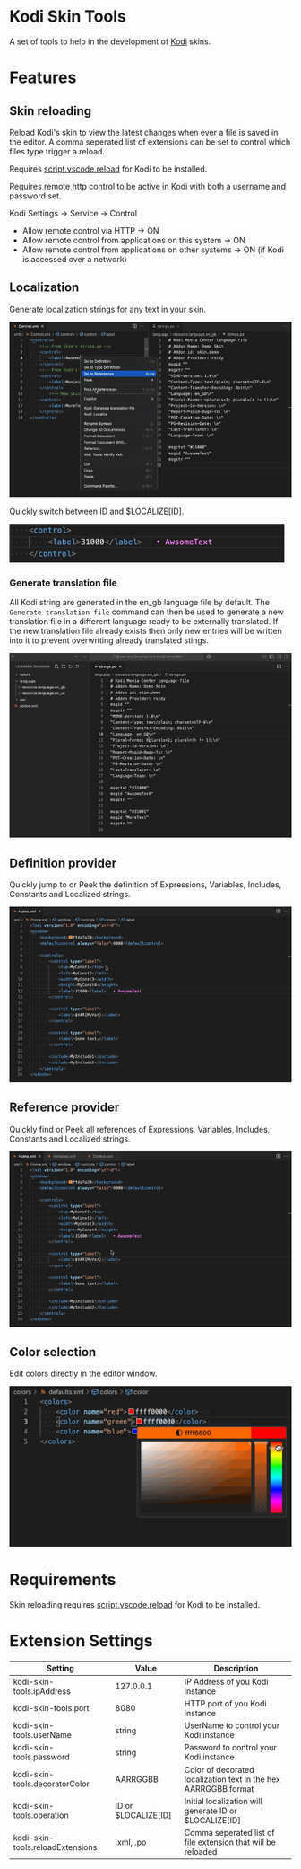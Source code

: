 # Kodi Skin Tools

A set of tools to help in the development of [Kodi](http://kodi.tv/) skins.

# Features

## Skin reloading

Reload Kodi's skin to view the latest changes when ever a file is saved in the editor. A comma seperated list of extensions can be set to control which files type trigger a reload.

Requires [script.vscode.reload](https://github.com/roidy/script.vscode.reload/releases/download/v0.1.0/script.vscode.reload.zip) for Kodi to be installed.

Requires remote http control to be active in Kodi with both a username and password set.

Kodi Settings -> Service -> Control
 - Allow remote control via HTTP -> ON
 - Allow remote control from applications on this system -> ON
 - Allow remote control from applications on other systems -> ON (if Kodi is accessed over a network)

## Localization

Generate localization strings for any text in your skin.

![Localize](resources/readme/localize.gif)

Quickly switch between ID and $LOCALIZE[ID].

![Swap](resources/readme/swap.gif)

### Generate translation file

All Kodi string are generated in the en_gb language file by default. The `Generate translation file` command
can then be used to generate a new translation file in a different language ready to be externally translated. If the new translation file already exists then only new entries will be written into it to prevent overwriting already translated stings.

![GenerateTranslationFile](resources/readme/generate_translation.gif)

## Definition provider

Quickly jump to or Peek the definition of Expressions, Variables, Includes, Constants and Localized strings.

![Definition](resources/readme/definition.gif)

## Reference provider

Quickly find or Peek all references of Expressions, Variables, Includes, Constants and Localized strings.

![Reference](resources/readme/reference.gif)

## Color selection
Edit colors directly in the editor window.

![Color](resources/readme/color.gif)

# Requirements

Skin reloading requires [script.vscode.reload](https://github.com/roidy/script.vscode.reload/releases/download/v0.1.0/script.vscode.reload.zip) for Kodi to be installed.

# Extension Settings

| Setting | Value | Description |
| --- | --- | --- |
| kodi-skin-tools.ipAddress | 127.0.0.1 | IP Address of you Kodi instance |
| kodi-skin-tools.port | 8080 | HTTP port of you Kodi instance |
| kodi-skin-tools.userName | string | UserName to control your Kodi instance |
| kodi-skin-tools.password | string | Password to control your Kodi instance |
| kodi-skin-tools.decoratorColor | AARRGGBB | Color of decorated localization text in the hex AARRGGBB format |
| kodi-skin-tools.operation | ID or $LOCALIZE[ID] | Initial localization will generate ID or $LOCALIZE[ID] |
| kodi-skin-tools.reloadExtensions | .xml, .po | Comma seperated list of file extension that will be reloaded |
